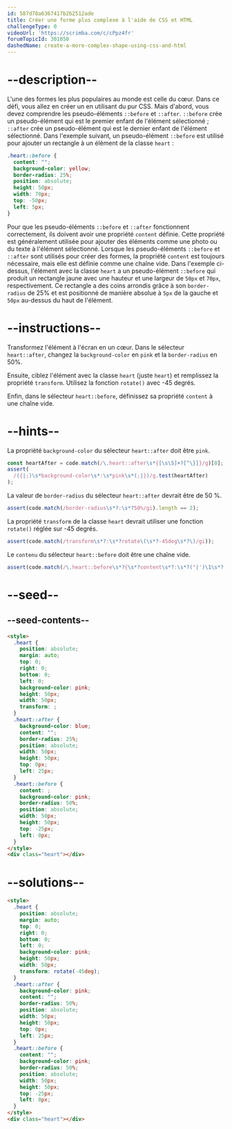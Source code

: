 ```yaml
---
id: 587d78a6367417b2b2512ade
title: Créer une forme plus complexe à l'aide de CSS et HTML
challengeType: 0
videoUrl: 'https://scrimba.com/c/cPpz4fr'
forumTopicId: 301050
dashedName: create-a-more-complex-shape-using-css-and-html
---
```


# --description--

L'une des formes les plus populaires au monde est celle du cœur. Dans ce défi, vous allez en créer un en utilisant du pur CSS. Mais d'abord, vous devez comprendre les pseudo-éléments `::before` et `::after`. `::before` crée un pseudo-élément qui est le premier enfant de l'élément sélectionné ; `::after` crée un pseudo-élément qui est le dernier enfant de l'élément sélectionné. Dans l'exemple suivant, un pseudo-élément `::before` est utilisé pour ajouter un rectangle à un élément de la classe `heart` :

```css
.heart::before {
  content: "";
  background-color: yellow;
  border-radius: 25%;
  position: absolute;
  height: 50px;
  width: 70px;
  top: -50px;
  left: 5px;
}
```

Pour que les pseudo-éléments `::before` et `::after` fonctionnent correctement, ils doivent avoir une propriété `content` définie. Cette propriété est généralement utilisée pour ajouter des éléments comme une photo ou du texte à l'élément sélectionné. Lorsque les pseudo-éléments `::before` et `::after` sont utilisés pour créer des formes, la propriété `content` est toujours nécessaire, mais elle est définie comme une chaîne vide. Dans l'exemple ci-dessus, l'élément avec la classe `heart` a un pseudo-élément `::before` qui produit un rectangle jaune avec une hauteur et une largeur de `50px` et `70px`, respectivement. Ce rectangle a des coins arrondis grâce à son `border-radius` de 25% et est positionné de manière absolue à `5px` de la gauche et `50px` au-dessus du haut de l'élément.

# --instructions--

Transformez l'élément à l'écran en un cœur. Dans le sélecteur `heart::after`, changez la `background-color` en `pink` et la `border-radius` en 50%.

Ensuite, ciblez l'élément avec la classe `heart` (juste `heart`) et remplissez la propriété `transform`. Utilisez la fonction `rotate()` avec -45 degrés.

Enfin, dans le sélecteur `heart::before`, définissez sa propriété `content` à une chaîne vide.

# --hints--

La propriété `background-color` du sélecteur `heart::after` doit être `pink`.

```js
const heartAfter = code.match(/\.heart::after\s*{[\s\S]+?[^\}]}/g)[0];
assert(
  /({|;)\s*background-color\s*:\s*pink\s*(;|})/g.test(heartAfter)
);
```

La valeur de `border-radius` du sélecteur `heart::after` devrait être de 50 %.

```js
assert(code.match(/border-radius\s*?:\s*?50%/gi).length == 2);
```

La propriété `transform` de la classe `heart` devrait utiliser une fonction `rotate()` réglée sur -45 degrés.

```js
assert(code.match(/transform\s*?:\s*?rotate\(\s*?-45deg\s*?\)/gi));
```

Le `contenu` du sélecteur `heart::before` doit être une chaîne vide.

```js
assert(code.match(/\.heart::before\s*?{\s*?content\s*?:\s*?("|')\1\s*?;/gi));
```

# --seed--

## --seed-contents--

```html
<style>
  .heart {
    position: absolute;
    margin: auto;
    top: 0;
    right: 0;
    bottom: 0;
    left: 0;
    background-color: pink;
    height: 50px;
    width: 50px;
    transform: ;
  }
  .heart::after {
    background-color: blue;
    content: "";
    border-radius: 25%;
    position: absolute;
    width: 50px;
    height: 50px;
    top: 0px;
    left: 25px;
  }
  .heart::before {
    content: ;
    background-color: pink;
    border-radius: 50%;
    position: absolute;
    width: 50px;
    height: 50px;
    top: -25px;
    left: 0px;
  }
</style>
<div class="heart"></div>
```

# --solutions--

```html
<style>
  .heart {
    position: absolute;
    margin: auto;
    top: 0;
    right: 0;
    bottom: 0;
    left: 0;
    background-color: pink;
    height: 50px;
    width: 50px;
    transform: rotate(-45deg);
  }
  .heart::after {
    background-color: pink;
    content: "";
    border-radius: 50%;
    position: absolute;
    width: 50px;
    height: 50px;
    top: 0px;
    left: 25px;
  }
  .heart::before {
    content: "";
    background-color: pink;
    border-radius: 50%;
    position: absolute;
    width: 50px;
    height: 50px;
    top: -25px;
    left: 0px;
  }
</style>
<div class="heart"></div>
```
